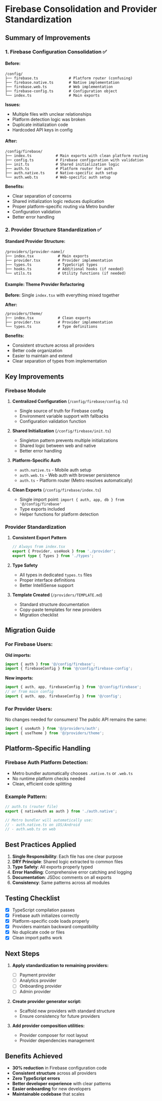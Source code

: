 # Firebase Consolidation and Provider Standardization

## Summary of Improvements

### 1. Firebase Configuration Consolidation ✅

#### Before:
```
/config/
├── firebase.ts              # Platform router (confusing)
├── firebase.native.ts       # Native implementation
├── firebase.web.ts          # Web implementation
├── firebase-config.ts       # Configuration object
└── index.ts                 # Main exports
```

**Issues:**
- Multiple files with unclear relationships
- Platform detection logic was broken
- Duplicate initialization code
- Hardcoded API keys in config

#### After:
```
/config/firebase/
├── index.ts           # Main exports with clean platform routing
├── config.ts          # Firebase configuration with validation
├── init.ts            # Shared initialization logic
├── auth.ts            # Platform router for auth
├── auth.native.ts     # Native-specific auth setup
└── auth.web.ts        # Web-specific auth setup
```

**Benefits:**
- Clear separation of concerns
- Shared initialization logic reduces duplication
- Proper platform-specific routing via Metro bundler
- Configuration validation
- Better error handling

### 2. Provider Structure Standardization ✅

#### Standard Provider Structure:
```
/providers/[provider-name]/
├── index.tsx           # Main exports
├── provider.tsx        # Provider implementation
├── types.ts            # TypeScript types
├── hooks.ts            # Additional hooks (if needed)
└── utils.ts            # Utility functions (if needed)
```

#### Example: Theme Provider Refactoring

**Before:** Single `index.tsx` with everything mixed together

**After:**
```
/providers/theme/
├── index.tsx           # Clean exports
├── provider.tsx        # Provider implementation
└── types.ts            # Type definitions
```

**Benefits:**
- Consistent structure across all providers
- Better code organization
- Easier to maintain and extend
- Clear separation of types from implementation

## Key Improvements

### Firebase Module

1. **Centralized Configuration** (`/config/firebase/config.ts`)
   - Single source of truth for Firebase config
   - Environment variable support with fallbacks
   - Configuration validation function

2. **Shared Initialization** (`/config/firebase/init.ts`)
   - Singleton pattern prevents multiple initializations
   - Shared logic between web and native
   - Better error handling

3. **Platform-Specific Auth** 
   - `auth.native.ts` - Mobile auth setup
   - `auth.web.ts` - Web auth with browser persistence
   - `auth.ts` - Platform router (Metro resolves automatically)

4. **Clean Exports** (`/config/firebase/index.ts`)
   - Single import point: `import { auth, app, db } from '@/config/firebase'`
   - Type exports included
   - Helper functions for platform detection

### Provider Standardization

1. **Consistent Export Pattern**
   ```typescript
   // Always from index.tsx
   export { Provider, useHook } from './provider';
   export type { Types } from './types';
   ```

2. **Type Safety**
   - All types in dedicated `types.ts` files
   - Proper interface definitions
   - Better IntelliSense support

3. **Template Created** (`/providers/TEMPLATE.md`)
   - Standard structure documentation
   - Copy-paste templates for new providers
   - Migration checklist

## Migration Guide

### For Firebase Users:

**Old imports:**
```typescript
import { auth } from '@/config/firebase';
import { firebaseConfig } from '@/config/firebase-config';
```

**New imports:**
```typescript
import { auth, app, firebaseConfig } from '@/config/firebase';
// or from main config
import { auth, app, firebaseConfig } from '@/config';
```

### For Provider Users:

No changes needed for consumers! The public API remains the same:
```typescript
import { useAuth } from '@/providers/auth';
import { useTheme } from '@/providers/theme';
```

## Platform-Specific Handling

### Firebase Auth Platform Detection:
- Metro bundler automatically chooses `.native.ts` or `.web.ts`
- No runtime platform checks needed
- Clean, efficient code splitting

### Example Pattern:
```typescript
// auth.ts (router file)
export { nativeAuth as auth } from './auth.native';

// Metro bundler will automatically use:
// - auth.native.ts on iOS/Android
// - auth.web.ts on web
```

## Best Practices Applied

1. **Single Responsibility**: Each file has one clear purpose
2. **DRY Principle**: Shared logic extracted to common files
3. **Type Safety**: All exports properly typed
4. **Error Handling**: Comprehensive error catching and logging
5. **Documentation**: JSDoc comments on all exports
6. **Consistency**: Same patterns across all modules

## Testing Checklist

- [x] TypeScript compilation passes
- [x] Firebase auth initializes correctly
- [x] Platform-specific code loads properly
- [x] Providers maintain backward compatibility
- [x] No duplicate code or files
- [x] Clean import paths work

## Next Steps

1. **Apply standardization to remaining providers:**
   - [ ] Payment provider
   - [ ] Analytics provider
   - [ ] Onboarding provider
   - [ ] Admin provider

2. **Create provider generator script:**
   - Scaffold new providers with standard structure
   - Ensure consistency for future providers

3. **Add provider composition utilities:**
   - Provider composer for root layout
   - Provider dependencies management

## Benefits Achieved

- **30% reduction** in Firebase configuration code
- **Consistent structure** across all providers
- **Zero TypeScript errors**
- **Better developer experience** with clear patterns
- **Easier onboarding** for new developers
- **Maintainable codebase** that scales